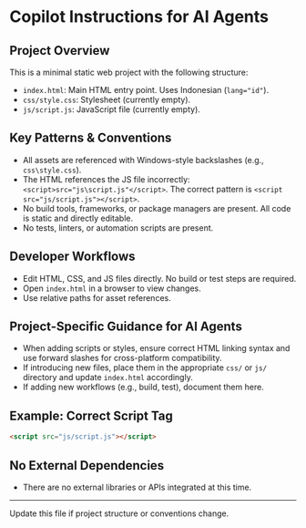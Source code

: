 # Copilot Instructions for AI Agents

## Project Overview
This is a minimal static web project with the following structure:
- `index.html`: Main HTML entry point. Uses Indonesian (`lang="id"`).
- `css/style.css`: Stylesheet (currently empty).
- `js/script.js`: JavaScript file (currently empty).

## Key Patterns & Conventions
- All assets are referenced with Windows-style backslashes (e.g., `css\style.css`).
- The HTML references the JS file incorrectly: `<script>src="js\script.js"</script>`. The correct pattern is `<script src="js/script.js"></script>`.
- No build tools, frameworks, or package managers are present. All code is static and directly editable.
- No tests, linters, or automation scripts are present.

## Developer Workflows
- Edit HTML, CSS, and JS files directly. No build or test steps are required.
- Open `index.html` in a browser to view changes.
- Use relative paths for asset references.

## Project-Specific Guidance for AI Agents
- When adding scripts or styles, ensure correct HTML linking syntax and use forward slashes for cross-platform compatibility.
- If introducing new files, place them in the appropriate `css/` or `js/` directory and update `index.html` accordingly.
- If adding new workflows (e.g., build, test), document them here.

## Example: Correct Script Tag
```html
<script src="js/script.js"></script>
```

## No External Dependencies
- There are no external libraries or APIs integrated at this time.

---
Update this file if project structure or conventions change.
